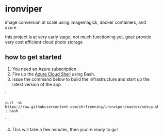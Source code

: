 # ironviper

image conversion at scale using imagemagick, docker containers, and azure

this project is at very early stage, not much functioning yet.
goal: provide very cost efficient cloud photo storage

## how to get started

1. You need an Azure subscription.
2. Fire up the [Azure Cloud Shell](https://shell.azure.com/) using Bash.
3. Issue the command below to build the infrastructure and start up the latest version of the app

`
    
    curl -sL https://raw.githubusercontent.com/chrfrenning/ironviper/master/setup.sh | bash 
    
`

4. This will take a few minutes, then you're ready to go!
